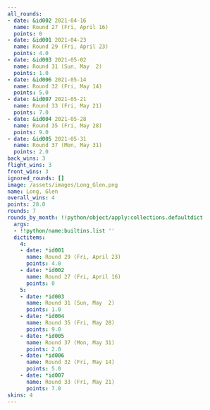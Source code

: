 ```yaml
---
all_rounds:
- date: &id002 2021-04-16
  name: Round 27 (Fri, April 16)
  points: 0
- date: &id001 2021-04-23
  name: Round 29 (Fri, April 23)
  points: 4.0
- date: &id003 2021-05-02
  name: Round 31 (Sun, May  2)
  points: 1.0
- date: &id006 2021-05-14
  name: Round 32 (Fri, May 14)
  points: 5.0
- date: &id007 2021-05-21
  name: Round 33 (Fri, May 21)
  points: 7.0
- date: &id004 2021-05-28
  name: Round 35 (Fri, May 28)
  points: 9.0
- date: &id005 2021-05-31
  name: Round 37 (Mon, May 31)
  points: 2.0
back_wins: 3
flight_wins: 3
front_wins: 3
ignored_rounds: []
image: /assets/images/Long_Glen.png
name: Long, Glen
overall_wins: 4
points: 28.0
rounds: 7
rounds_by_month: !!python/object/apply:collections.defaultdict
  args:
  - !!python/name:builtins.list ''
  dictitems:
    4:
    - date: *id001
      name: Round 29 (Fri, April 23)
      points: 4.0
    - date: *id002
      name: Round 27 (Fri, April 16)
      points: 0
    5:
    - date: *id003
      name: Round 31 (Sun, May  2)
      points: 1.0
    - date: *id004
      name: Round 35 (Fri, May 28)
      points: 9.0
    - date: *id005
      name: Round 37 (Mon, May 31)
      points: 2.0
    - date: *id006
      name: Round 32 (Fri, May 14)
      points: 5.0
    - date: *id007
      name: Round 33 (Fri, May 21)
      points: 7.0
skins: 4
---
```

